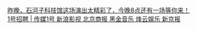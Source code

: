   
[昨晚，石河子科技馆这场演出太精彩了，今晚8点还有一场等你来！](http://www.dianyue.me/archives/756/mdfb8au3nhbqzqmi/)  
[1号招聘 | 传媒1号 新浪影视 北京商报 黑金音乐 烽云娱乐 新京报](http://www.dianyue.me/archives/238/pkqrmnat05z8dljy/)